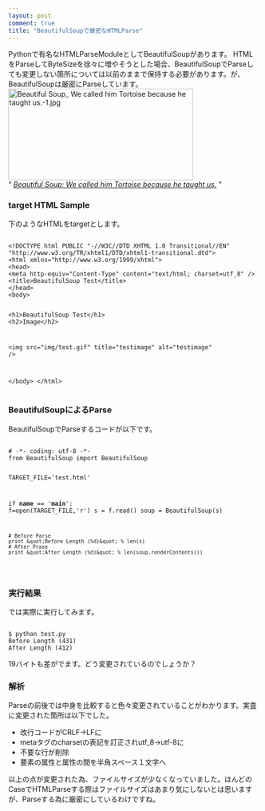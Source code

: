 ```yaml
---
layout: post
comment: true
title: "BeautifulSoupで厳密なHTMLParse"
---
```

<p>
Pythonで有名なHTMLParseModuleとしてBeautifulSoupがあります。
HTMLをParseしてByteSizeを徐々に増やそうとした場合、BeautifulSoupでParseしても変更しない箇所については以前のままで保持する必要があります。が、BeautifulSoupは厳密にParseしています。<br />
<a href="http://www.crummy.com/software/BeautifulSoup/"><img src="http://img.seiji.me/blog/2008/06/beautiful-soup-we-called-him-tortoise-because-he-taught-us-1.jpg" alt="Beautiful Soup_ We called him Tortoise because he taught us.-1.jpg" border="0" width="370" height="183" /></a>
<br />
<q>
<cite><a href="http://www.crummy.com/software/BeautifulSoup/">Beautiful Soup: We called him Tortoise because he taught us.</a></cite>
</q>
</p>

<!--more-->

### target HTML Sample
<p>下のようなHTMLをtargetとします。</p>
<pre><code>
&lt;!DOCTYPE html PUBLIC &quot;-//W3C//DTD XHTML 1.0 Transitional//EN&quot; &quot;http://www.w3.org/TR/xhtml1/DTD/xhtml1-transitional.dtd&quot;&gt;
&lt;html xmlns=&quot;http://www.w3.org/1999/xhtml&quot;&gt;
&lt;head&gt;
&lt;meta http-equiv=&quot;Content-Type&quot; content=&quot;text/html; charset=utf_8&quot; /&gt;
&lt;title&gt;BeautifulSoup Test&lt;/title&gt;
&lt;/head&gt;
&lt;body&gt;

&lt;h1&gt;BeautifulSoup Test&lt;/h1&gt;
&lt;h2&gt;Image&lt;/h2&gt;

&lt;img src=&quot;img/test.gif&quot; title=&quot;testimage&quot;  alt=&quot;testimage&quot; /&gt;

&lt;/body&gt;
&lt;/html&gt;
</code></pre>

### BeautifulSoupによるParse
<p>BeautifulSoupでParseするコードが以下です。</p>
<pre><code>
# -*- coding: utf-8 -*-
from BeautifulSoup import BeautifulSoup

TARGET_FILE='test.html'

if __name__ == '__main__':
    f=open(TARGET_FILE,'r')
    s = f.read()
    soup = BeautifulSoup(s)

    # Before Parse
    print &quot;Before Length (%d)&quot; % len(s)
    # After Prase
    print &quot;After Length (%d)&quot; % len(soup.renderContents())
</code></pre>
### 実行結果
<p>では実際に実行してみます。</p>
<pre class="console"><code>
$ python test.py
Before Length (431)
After Length (412)</code></pre>
<p>19バイトも差がでます。どう変更されているのでしょうか？</p>

### 解析
<p>Parseの前後では中身を比較すると色々変更されていることがわかります。実査に変更された箇所は以下でした。</p>
<ul>
	<li>改行コードがCRLF→LFに</li>
	<li>metaタグのcharsetの表記を訂正されutf_8→utf-8に</li>
	<li>不要な行が削除</li>
	<li>要素の属性と属性の間を半角スペース１文字へ</li>
</ul>
<p>以上の点が変更された為、ファイルサイズが少なくなっていました。ほんどのCaseでHTMLParseする際はファイルサイズはあまり気にしないとは思いますが、Parseする為に厳密にしているわけですね。</p>
